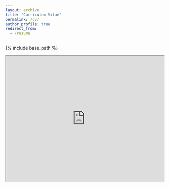 ```yaml
---
layout: archive
title: "Curriculum Vitae"
permalink: /cv/
author_profile: true
redirect_from:
  - /resume
---
```


{% include base_path %}

<iframe
    src="https://drive.google.com/viewerng/viewer?embedded=true&url=http://leastern.github.io/files/leastern_resume.pdf#toolbar=0&scrollbar=0"
    frameBorder="1"
    scrolling="auto"
    height="400px"
    width="100%">
</iframe>